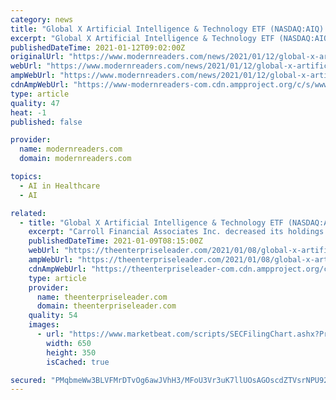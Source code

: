 ```yaml
---
category: news
title: "Global X Artificial Intelligence & Technology ETF (NASDAQ:AIQ) Short Interest Update"
excerpt: "Global X Artificial Intelligence & Technology ETF (NASDAQ:AIQ) saw a significant growth in short interest in the month of December. As of December 31st, there was short interest totalling 69,500 shares,"
publishedDateTime: 2021-01-12T09:02:00Z
originalUrl: "https://www.modernreaders.com/news/2021/01/12/global-x-artificial-intelligence-technology-etf-nasdaqaiq-short-interest-update.html"
webUrl: "https://www.modernreaders.com/news/2021/01/12/global-x-artificial-intelligence-technology-etf-nasdaqaiq-short-interest-update.html"
ampWebUrl: "https://www.modernreaders.com/news/2021/01/12/global-x-artificial-intelligence-technology-etf-nasdaqaiq-short-interest-update.html/amp"
cdnAmpWebUrl: "https://www-modernreaders-com.cdn.ampproject.org/c/s/www.modernreaders.com/news/2021/01/12/global-x-artificial-intelligence-technology-etf-nasdaqaiq-short-interest-update.html/amp"
type: article
quality: 47
heat: -1
published: false

provider:
  name: modernreaders.com
  domain: modernreaders.com

topics:
  - AI in Healthcare
  - AI

related:
  - title: "Global X Artificial Intelligence & Technology ETF (NASDAQ:AIQ) Shares Sold by Carroll Financial Associates Inc."
    excerpt: "Carroll Financial Associates Inc. decreased its holdings in Global X Artificial Intelligence & Technology ETF (NASDAQ:AIQ) by 10.5% in the 4th quarter, according to its most recent 13F filing with the Securities and Exchange Commission (SEC)."
    publishedDateTime: 2021-01-09T08:15:00Z
    webUrl: "https://theenterpriseleader.com/2021/01/08/global-x-artificial-intelligence-technology-etf-nasdaqaiq-shares-sold-by-carroll-financial-associates-inc.html"
    ampWebUrl: "https://theenterpriseleader.com/2021/01/08/global-x-artificial-intelligence-technology-etf-nasdaqaiq-shares-sold-by-carroll-financial-associates-inc.html/amp"
    cdnAmpWebUrl: "https://theenterpriseleader-com.cdn.ampproject.org/c/s/theenterpriseleader.com/2021/01/08/global-x-artificial-intelligence-technology-etf-nasdaqaiq-shares-sold-by-carroll-financial-associates-inc.html/amp"
    type: article
    provider:
      name: theenterpriseleader.com
      domain: theenterpriseleader.com
    quality: 54
    images:
      - url: "https://www.marketbeat.com/scripts/SECFilingChart.ashx?Prefix=NASDAQ&Symbol=AIQ"
        width: 650
        height: 350
        isCached: true

secured: "PMqbmeWw3BLVFMrDTvOg6awJVhH3/MFoU3Vr3uK7llUOsAGOscdZTVsrNPU92xj1gixfYNTw3ZZwZkhIqNt6rPlu0mmSxHDmGuz0p1NxbiV6M2f+LNirw8BEfP2Hmj0OECasewAcuF1MGZg6d7mbzBi5bTAOfCIpgyZ3qvdz6DR+rox28LVQxyR9ncyhitIMtRk4PiwTr79Np72qF4GAfqS7ZTd4MBKSmvI83TpUhDQEOgq/NeWuBnaeFm4Nolxot4oI5AndMdVWUr2Cw+EGrKZ4uYkrU82yyFLnhF9ltPID7Rol72XZ1Wh3ys2VHKV2agepm7B625v11V8O9U0gGsmkLpCSRFdvYnDjE/w1nSM=;ghl90s6cwMhwqUXzgJR1IQ=="
---
```


